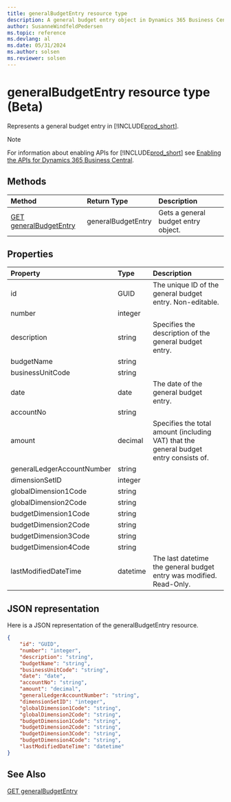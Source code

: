 ```yaml
---
title: generalBudgetEntry resource type
description: A general budget entry object in Dynamics 365 Business Central.
author: SusanneWindfeldPedersen
ms.topic: reference
ms.devlang: al
ms.date: 05/31/2024
ms.author: solsen
ms.reviewer: solsen
---
```


# generalBudgetEntry resource type (Beta)

<!-- START>DO_NOT_EDIT -->
<!-- IMPORTANT:Do not edit any of the content between here and the END>DO_NOT_EDIT. -->
Represents a general budget entry in [!INCLUDE[prod_short](../../../includes/prod_short.md)].

> [!NOTE]
> For information about enabling APIs for [!INCLUDE[prod_short](../../../includes/prod_short.md)] see [Enabling the APIs for Dynamics 365 Business Central](../../../api-reference/v2.0/enabling-apis-for-dynamics-nav.md).

## Methods

| Method | Return Type|Description |
|:--------------------|:-----------|:-------------------------|
|[GET generalBudgetEntry](../api/dynamics_generalbudgetentry_get.md)|generalBudgetEntry|Gets a general budget entry object.|



## Properties

| Property           | Type   |Description     |
|:-------------------|:-------|:---------------|
|id|GUID|The unique ID of the general budget entry. Non-editable.|
|number|integer||
|description|string|Specifies the description of the general budget entry.|
|budgetName|string||
|businessUnitCode|string||
|date|date|The date of the general budget entry.|
|accountNo|string||
|amount|decimal|Specifies the total amount (including VAT) that the general budget entry consists of.|
|generalLedgerAccountNumber|string||
|dimensionSetID|integer||
|globalDimension1Code|string||
|globalDimension2Code|string||
|budgetDimension1Code|string||
|budgetDimension2Code|string||
|budgetDimension3Code|string||
|budgetDimension4Code|string||
|lastModifiedDateTime|datetime|The last datetime the general budget entry was modified. Read-Only.|

## JSON representation

Here is a JSON representation of the generalBudgetEntry resource.


```json
{
    "id": "GUID",
    "number": "integer",
    "description": "string",
    "budgetName": "string",
    "businessUnitCode": "string",
    "date": "date",
    "accountNo": "string",
    "amount": "decimal",
    "generalLedgerAccountNumber": "string",
    "dimensionSetID": "integer",
    "globalDimension1Code": "string",
    "globalDimension2Code": "string",
    "budgetDimension1Code": "string",
    "budgetDimension2Code": "string",
    "budgetDimension3Code": "string",
    "budgetDimension4Code": "string",
    "lastModifiedDateTime": "datetime"
}
```
<!-- IMPORTANT: END>DO_NOT_EDIT -->

## See Also
[GET generalBudgetEntry](../api/dynamics_generalbudgetentry_get.md)
